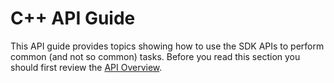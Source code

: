 # C++ API Guide

This API guide provides topics showing how to use the SDK APIs to perform common (and not so common) tasks. 
Before you read this section you should first review the [API Overview](../cpp/README.md#api-overview).

